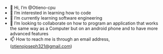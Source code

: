 - 👋 Hi, I’m @Otieno-cpu
- 👀 I’m interested in learning how to code
- 🌱 I’m currently learning software engineering
- 💞️ I’m looking to collaborate on how to program an application that works the same way as a  Computer but on an android phone and to have more advanced features
- 📫 How to reach me is through an email address, (otienojoseph321@gmail.com)

<!---
Otieno-cpu/Otieno-cpu is a ✨ special ✨ repository because its `README.md` (this file) appears on your GitHub profile.
You can click the Preview link to take a look at your changes.
--->
